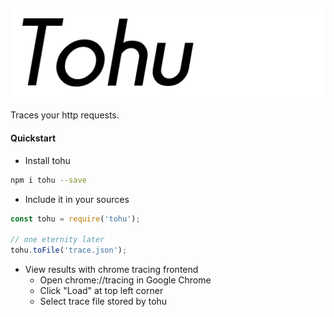![TOHU](logo.png?raw=true "TOHU")
--------

Traces your http requests.


#### Quickstart
- Install tohu
```bash
npm i tohu --save
```

- Include it in your sources
```javascript
const tohu = require('tohu');

// one eternity later
tohu.toFile('trace.json');
```

- View results with chrome tracing frontend
  - Open chrome://tracing in Google Chrome
  - Click "Load" at top left corner
  - Select trace file stored by tohu

